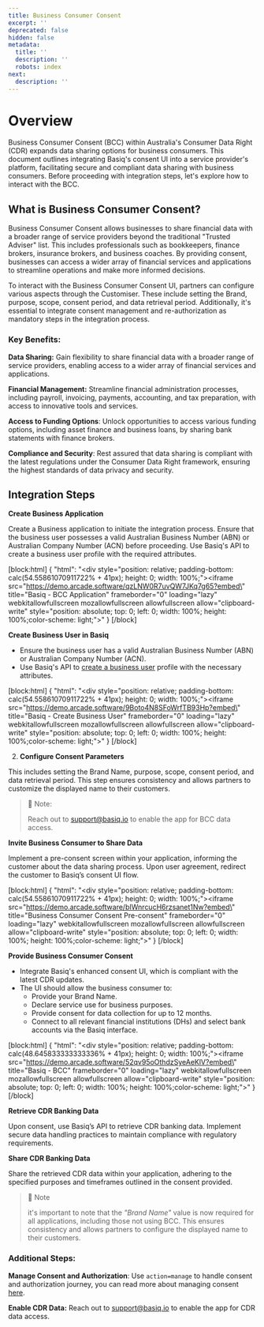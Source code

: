 ```yaml
---
title: Business Consumer Consent
excerpt: ''
deprecated: false
hidden: false
metadata:
  title: ''
  description: ''
  robots: index
next:
  description: ''
---
```

# Overview

Business Consumer Consent (BCC) within Australia's Consumer Data Right (CDR) expands data sharing options for business consumers. This document outlines integrating Basiq's consent UI into a service provider's platform, facilitating secure and compliant data sharing with business consumers. Before proceeding with integration steps, let's explore how to interact with the BCC. 

## What is Business Consumer Consent?

Business Consumer Consent allows businesses to share financial data with a broader range of service providers beyond the traditional "Trusted Adviser" list. This includes professionals such as bookkeepers, finance brokers, insurance brokers, and business coaches. By providing consent, businesses can access a wider array of financial services and applications to streamline operations and make more informed decisions.

To interact with the Business Consumer Consent UI, partners can configure various aspects through the Customiser. These include setting the Brand, purpose, scope, consent period, and data retrieval period. Additionally, it's essential to integrate consent management and re-authorization as mandatory steps in the integration process.

### Key Benefits:

 **Data Sharing:** Gain flexibility to share financial data with a broader range of service providers, enabling access to a wider array of financial services and applications.

**Financial Management:** Streamline financial administration processes, including payroll, invoicing, payments, accounting, and tax preparation, with access to innovative tools and services.

**Access to Funding Options**: Unlock opportunities to access various funding options, including asset finance and business loans, by sharing bank statements with finance brokers.

**Compliance and Security**: Rest assured that data sharing is compliant with the latest regulations under the Consumer Data Right framework, ensuring the highest standards of data privacy and security.

## Integration Steps

**Create Business Application**

Create a Business application to initiate the integration process. Ensure that the business user possesses a valid Australian Business Number (ABN) or Australian Company Number (ACN) before proceeding. Use Basiq's API to create a business user profile with the required attributes.

[block:html]
{
  "html": "<div style=\"position: relative; padding-bottom: calc(54.55861070911722% + 41px); height: 0; width: 100%;\"><iframe src=\"https://demo.arcade.software/qzLNW0R7uvQW7JKq7g65?embed\" title=\"Basiq - BCC Application\" frameborder=\"0\" loading=\"lazy\" webkitallowfullscreen mozallowfullscreen allowfullscreen allow=\"clipboard-write\" style=\"position: absolute; top: 0; left: 0; width: 100%; height: 100%;color-scheme: light;\"></iframe></div>"
}
[/block]


**Create Business User in Basiq**

- Ensure the business user has a valid Australian Business Number (ABN) or Australian Company Number (ACN).
- Use Basiq's API to [create a business user](https://api.basiq.io/reference/createuser) profile with the necessary attributes.

[block:html]
{
  "html": "<div style=\"position: relative; padding-bottom: calc(54.55861070911722% + 41px); height: 0; width: 100%;\"><iframe src=\"https://demo.arcade.software/9Boto4N8SFoWrfTB93Hp?embed\" title=\"Basiq - Create Business User\" frameborder=\"0\" loading=\"lazy\" webkitallowfullscreen mozallowfullscreen allowfullscreen allow=\"clipboard-write\" style=\"position: absolute; top: 0; left: 0; width: 100%; height: 100%;color-scheme: light;\"></iframe></div>"
}
[/block]


2. **Configure Consent Parameters**  

This includes setting the Brand Name, purpose, scope, consent period, and data retrieval period. This step ensures consistency and allows partners to customize the displayed name to their customers. 

> 📘 Note:
> 
> Reach out to [support@basiq.io](mailto:support@basiq.io) to enable the app for BCC data access.

**Invite Business Consumer to Share Data**

Implement a pre-consent screen within your application, informing the customer about the data sharing process. Upon user agreement, redirect the customer to Basiq’s consent UI flow.

[block:html]
{
  "html": "<div style=\"position: relative; padding-bottom: calc(54.55861070911722% + 41px); height: 0; width: 100%;\"><iframe src=\"https://demo.arcade.software/bIWnrcucH6rzsanet1Nw?embed\" title=\"Business Consumer Consent Pre-consent\" frameborder=\"0\" loading=\"lazy\" webkitallowfullscreen mozallowfullscreen allowfullscreen allow=\"clipboard-write\" style=\"position: absolute; top: 0; left: 0; width: 100%; height: 100%;color-scheme: light;\"></iframe></div>"
}
[/block]


**Provide Business Consumer Consent**

- Integrate Basiq's enhanced consent UI, which is compliant with the latest CDR updates.
- The UI should allow the business consumer to:
  - Provide your Brand Name. 
  - Declare service use for business purposes.
  - Provide consent for data collection for up to 12 months.
  - Connect to all relevant financial institutions (DHs) and select bank accounts via the Basiq interface.

[block:html]
{
  "html": "<div style=\"position: relative; padding-bottom: calc(48.645833333333336% + 41px); height: 0; width: 100%;\"><iframe src=\"https://demo.arcade.software/52qv95oOthdzSyeAeKlV?embed\" title=\"Basiq - BCC\" frameborder=\"0\" loading=\"lazy\" webkitallowfullscreen mozallowfullscreen allowfullscreen allow=\"clipboard-write\" style=\"position: absolute; top: 0; left: 0; width: 100%; height: 100%;color-scheme: light;\"></iframe></div>"
}
[/block]


**Retrieve CDR Banking Data**

Upon consent, use Basiq’s API to retrieve CDR banking data. Implement secure data handling practices to maintain compliance with regulatory requirements.

**Share CDR Banking Data**

Share the retrieved CDR data within your application, adhering to the specified purposes and timeframes outlined in the consent provided.

> 📘 Note
> 
> it's important to note that the _"Brand Name"_ value is now required for all applications, including those not using BCC. This ensures consistency and allows partners to configure the displayed name to their customers.

### Additional Steps:

**Manage Consent and Authorization**: Use `action=manage` to handle consent and authorization journey, you can read more about managing consent [here](https://api.basiq.io/docs/consent-ui#manage-consent-actionmanage). 

**Enable CDR Data:** Reach out to [support@basiq.io](mailto:support@basiq.io) to enable the app for CDR data access.
